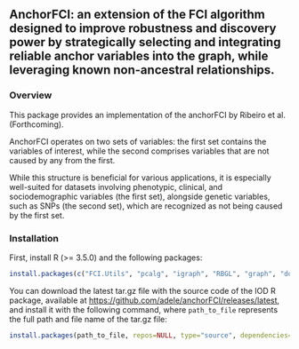 ## AnchorFCI: an extension of the FCI algorithm designed to improve robustness and discovery power by strategically selecting and integrating reliable anchor variables into the graph, while leveraging known non-ancestral relationships.
  
### Overview

This package provides an implementation of the anchorFCI by Ribeiro et al. (Forthcoming).

AnchorFCI operates on two sets of variables: the first set contains the variables of interest, while the second comprises variables that are not caused by any from the first. 

While this structure is beneficial for various applications, it is especially well-suited for datasets involving phenotypic, clinical, and sociodemographic variables (the first set), alongside genetic variables, such as SNPs (the second set), which are recognized as not being caused by the first set.


### Installation

First, install R (>= 3.5.0) and the following packages:
```r
install.packages(c("FCI.Utils", "pcalg", "igraph", "RBGL", "graph", "doFuture", "gtools", "MXM", "pscl", "DOT", "rsvg"), dependencies=TRUE)
```
You can download the latest tar.gz file with the source code of the IOD R package, available at <https://github.com/adele/anchorFCI/releases/latest>, and install it with the following command, where `path_to_file` represents the full path and file name of the tar.gz file:

``` r
install.packages(path_to_file, repos=NULL, type="source", dependencies=TRUE)
```


